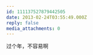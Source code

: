 ```yaml
---
id: 111137527879442505
date: 2013-02-24T03:55:49.000Z
reply: false
media_attachments: 0
---
```


过个年，不容易啊

